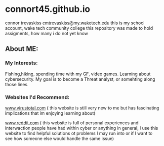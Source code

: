 
# connort45.github.io
connor trevaskiss cmtrevaskiss@my.waketech.edu
this is my school account, wake tech community college 
this repository was made to hold assigments, how many i do not yet know
## About ME:

### My Interests:
Fishing,hiking, spending time with my GF, video games. Learning about cybersecurity. My goal is to become a Threat analyst, or somehting along those lines.

### Websites I'd Recommend:
www.virustotal.com ( this website is still very new to me but has fascinating implications that im enjoying learning about)

www.reddit.com ( this website is full of personal experiences and interwaction people have had within cyber or anything in general, I use this website to find helpful solutions ot problems I may run into or if I want to see how someone else would handle the same issue)